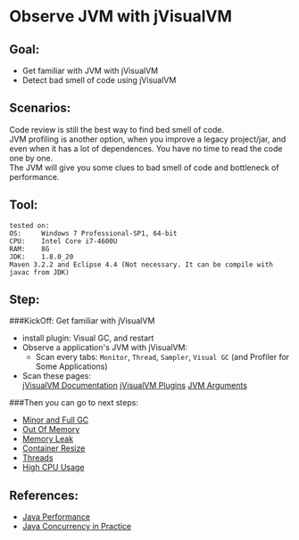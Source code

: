 Observe JVM with jVisualVM
==
Goal:
--
* Get familiar with JVM with jVisualVM
* Detect bad smell of code using jVisualVM

Scenarios:
--
Code review is still the best way to find bed smell of code.  
JVM profiling is another option, when you improve a legacy project/jar, and even when it has a lot of dependences. You have no time to read the code one by one.  
The JVM will give you some clues to bad smell of code and bottleneck of performance.

Tool:
--
	tested on:
	OS:		Windows 7 Professional-SP1, 64-bit
	CPU:	Intel Core i7-4600U
	RAM:	8G
	JDK:	1.8.0_20
	Maven 3.2.2 and Eclipse 4.4 (Not necessary. It can be compile with javac from JDK)


Step:
--
###KickOff: Get familiar with jVisualVM
* install plugin: Visual GC, and restart  
* Observe a application's JVM with jVisualVM:  
	* Scan every tabs:
	`Monitor`, `Thread`, `Sampler`, `Visual GC` (and Profiler for Some Applications)
* Scan these pages:  
		[jVisualVM Documentation](http://visualvm.java.net/docindex.html)
		[jVisualVM Plugins](http://visualvm.java.net/plugins.html)
		[JVM Arguments](http://docs.oracle.com/javase/8/docs/technotes/tools/windows/java.html)

###Then you can go to next steps:

* [Minor and Full GC](src/main/java/ybs/gc/minorAndFull/README.md)
* [Out Of Memory](src/main/java/ybs/gc/oom/README.md)
* [Memory Leak](src/main/java/ybs/gc/memoryLeak/README.md)
* [Container Resize](src/main/java/ybs/gc/resize/README.md)
* [Threads](src/main/java/ybs/gc/thread/README.md)
* [High CPU Usage](src/main/java/ybs/gc/cpu/README.md)

References:
--
* [Java Performance](http://www.informit.com/store/java-performance-9780137142521)
* [Java Concurrency in Practice](http://www.informit.com/store/java-concurrency-in-practice-9780321349606)
